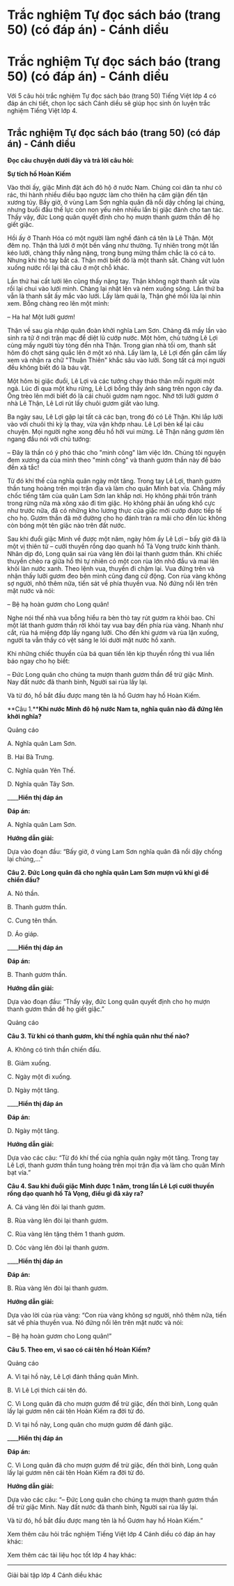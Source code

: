 # Trắc nghiệm Tự đọc sách báo (trang 50) (có đáp án) - Cánh diều

# Trắc nghiệm Tự đọc sách báo (trang 50) (có đáp án) - Cánh diều

Với 5 câu hỏi trắc nghiệm Tự đọc sách báo (trang 50) Tiếng Việt lớp 4 có đáp án chi tiết, chọn lọc sách Cánh diều sẽ giúp học sinh ôn luyện trắc nghiệm Tiếng Việt lớp 4.

## Trắc nghiệm Tự đọc sách báo (trang 50) (có đáp án) - Cánh diều

**Đọc câu chuyện dưới đây và trả lời câu hỏi:**

**Sự tích hồ Hoàn Kiếm**

Vào thời ấy, giặc Minh đặt ách đô hộ ở nước Nam. Chúng coi dân ta như cỏ rác, thi hành nhiều điều bạo ngược làm cho thiên hạ căm giận đến tận xương tủy. Bấy giờ, ở vùng Lam Sơn nghĩa quân đã nổi dậy chống lại chúng, nhưng buổi đầu thế lực còn non yếu nên nhiều lần bị giặc đánh cho tan tác. Thấy vậy, đức Long quân quyết định cho họ mượn thanh gươm thần để họ giết giặc.

Hồi ấy ở Thanh Hóa có một người làm nghề đánh cá tên là Lê Thận. Một đêm nọ. Thận thả lưới ở một bến vắng như thường. Tự nhiên trong một lần kéo lưới, chàng thấy nằng nặng, trong bụng mừng thầm chắc là có cá to. Nhưng khi thò tay bắt cá. Thận mới biết đó là một thanh sắt. Chàng vứt luôn xuống nước rồi lại thả câu ở một chỗ khác.

Lần thứ hai cất lưới lên cũng thấy nặng tay. Thận không ngờ thanh sắt vừa rồi lại chui vào lưới mình. Chàng lại nhặt lên và ném xuống sông. Lần thứ ba vẫn là thanh sắt ấy mắc vào lưới. Lấy làm quái lạ, Thận ghé mồi lửa lại nhìn xem. Bỗng chàng reo lên một mình:

– Ha ha! Một lưỡi gươm!

Thận về sau gia nhập quân đoàn khởi nghĩa Lam Sơn. Chàng đã mấy lần vào sinh ra tử ở nơi trận mạc để diệt lũ cướp nước. Một hôm, chủ tướng Lê Lợi cùng mấy người tùy tòng đến nhà Thận. Trong gian nhà tối om, thanh sắt hôm đó chợt sáng quắc lên ở một xó nhà. Lấy làm lạ, Lê Lợi đến gần cầm lấy xem và nhận ra chữ "Thuận Thiên" khắc sâu vào lưỡi. Song tất cả mọi người đều không biết đó là báu vật.

Một hôm bị giặc đuổi, Lê Lợi và các tướng chạy tháo thân mỗi người một ngả. Lúc đi qua một khu rừng, Lê Lợi bỗng thấy ánh sáng trên ngọn cây đa. Ông trèo lên mới biết đó là cái chuôi gươm nạm ngọc. Nhớ tới lưỡi gươm ở nhà Lê Thận, Lê Lơi rút lấy chuôi gươm giắt vào lưng.

Ba ngày sau, Lê Lợi gặp lại tất cả các bạn, trong đó có Lê Thận. Khi lắp lưỡi vào với chuôi thì kỳ lạ thay, vừa vặn khớp nhau. Lê Lợi bèn kể lại câu chuyện. Mọi người nghe xong đều hồ hởi vui mừng. Lê Thận nâng gươm lên ngang đầu nói với chủ tướng:

– Đây là thần có ý phó thác cho "minh công" làm việc lớn. Chúng tôi nguyện đem xương da của mình theo "minh công" và thanh gươm thần này để báo đền xã tắc!

Từ đó khí thế của nghĩa quân ngày một tăng. Trong tay Lê Lợi, thanh gươm thần tung hoàng trên mọi trận địa và làm cho quân Minh bạt vía. Chẳng mấy chốc tiếng tăm của quân Lam Sơn lan khắp nơi. Họ không phải trốn tránh trong rừng nữa mà xông xáo đi tìm giặc. Họ không phải ăn uống khổ cực như trước nữa, đã có những kho lương thực của giặc mới cướp được tiếp tế cho họ. Gươm thần đã mở đường cho họ đánh tràn ra mãi cho đến lúc không còn bóng một tên giặc nào trên đất nước.

Sau khi đuổi giặc Minh về được một năm, ngày hôm ấy Lê Lợi – bấy giờ đã là một vị thiên tử – cưỡi thuyền rồng dạo quanh hồ Tả Vọng trước kinh thành. Nhân dịp đó, Long quân sai rùa vàng lên đòi lại thanh gươm thần. Khi chiếc thuyền chèo ra giữa hồ thì tự nhiên có một con rùa lớn nhô đầu và mai lên khỏi làn nước xanh. Theo lệnh vua, thuyền đi chậm lại. Vua đứng trên và nhận thấy lưỡi gươm đeo bên mình cũng đang cử động. Con rùa vàng không sợ người, nhô thêm nữa, tiến sát về phía thuyền vua. Nó đứng nổi lên trên mặt nước và nói:

– Bệ hạ hoàn gươm cho Long quân!

Nghe nói thế nhà vua bỗng hiểu ra bèn thò tay rút gươm ra khỏi bao. Chỉ một lát thanh gươm thần rời khỏi tay vua bay đến phía rùa vàng. Nhanh như cắt, rùa há miệng đớp lấy ngang lưỡi. Cho đến khi gươm và rùa lặn xuống, người ta vẫn thấy có vệt sáng le lói dười mặt nước hồ xanh.

Khi những chiếc thuyền của bá quan tiến lên kịp thuyền rồng thì vua liền báo ngay cho họ biết:

– Đức Long quân cho chúng ta mượn thanh gươm thần để trừ giặc Minh. Nay đất nước đã thanh bình, Người sai rùa lấy lại.

Và từ đó, hồ bắt đầu được mang tên là hồ Gươm hay hồ Hoàn Kiếm.

**Câu 1.****Khi nước Minh đô hộ nước Nam ta, nghĩa quân nào đã đứng lên khởi nghĩa?**

Quảng cáo

A. Nghĩa quân Lam Sơn.

B. Hai Bà Trưng.

C. Nghĩa quân Yên Thế.

D. Nghĩa quân Tây Sơn.

____**Hiển thị đáp án**

**Đáp án:**

A. Nghĩa quân Lam Sơn.

**Hướng dẫn giải:**

Dựa vào đoạn đầu: “Bấy giờ, ở vùng Lam Sơn nghĩa quân đã nổi dậy chống lại chúng,…”

**Câu 2. Đức Long quân đã cho nghĩa quân Lam Sơn mượn vũ khí gì để chiến đấu?**

A. Nỏ thần.

B. Thanh gươm thần.

C. Cung tên thần.

D. Áo giáp.

____**Hiển thị đáp án**

**Đáp án:**

B. Thanh gươm thần.

**Hướng dẫn giải:**

Dựa vào đoạn đầu: “Thấy vậy, đức Long quân quyết định cho họ mượn thanh gươm thần để họ giết giặc.”

Quảng cáo

**Câu 3. Từ khi có thanh gươm, khí thế nghĩa quân như thế nào?**

A. Không có tinh thần chiến đấu.

B. Giảm xuống.

C. Ngày một đi xuống.

D. Ngày một tăng.

____**Hiển thị đáp án**

**Đáp án:**

D. Ngày một tăng.

**Hướng dẫn giải:**

Dựa vào các câu: “Từ đó khí thế của nghĩa quân ngày một tăng. Trong tay Lê Lợi, thanh gươm thần tung hoàng trên mọi trận địa và làm cho quân Minh bạt vía.”

**Câu 4. Sau khi đuổi giặc Minh được 1 năm, trong lần Lê Lợi cưỡi thuyền rồng dạo quanh hồ Tả Vọng, điều gì đã xảy ra?**

A. Cá vàng lên đòi lại thanh gươm.

B. Rùa vàng lên đòi lại thanh gươm.

C. Rùa vàng lên tặng thêm 1 thanh gươm.

D. Cóc vàng lên đòi lại thanh gươm.

____**Hiển thị đáp án**

**Đáp án:**

B. Rùa vàng lên đòi lại thanh gươm.

**Hướng dẫn giải:**

Dựa vào lời của rùa vàng: “Con rùa vàng không sợ người, nhô thêm nữa, tiến sát về phía thuyền vua. Nó đứng nổi lên trên mặt nước và nói:

– Bệ hạ hoàn gươm cho Long quân!”

**Câu 5. Theo em, vì sao có cái tên hồ Hoàn Kiếm?**

Quảng cáo

A. Vì tại hồ này, Lê Lợi đánh thắng quân Minh.

B. Vì Lê Lợi thích cái tên đó.

C. Vì Long quân đã cho mượn gươm để trừ giặc, đến thời bình, Long quân lấy lại gươm nên cái tên Hoàn Kiếm ra đời từ đó.

D. Vì tại hồ này, Long quân cho mượn gươm để đánh giặc.

____**Hiển thị đáp án**

**Đáp án:**

C. Vì Long quân đã cho mượn gươm để trừ giặc, đến thời bình, Long quân lấy lại gươm nên cái tên Hoàn Kiếm ra đời từ đó.

**Hướng dẫn giải:**

Dựa vào các câu: “– Đức Long quân cho chúng ta mượn thanh gươm thần để trừ giặc Minh. Nay đất nước đã thanh bình, Người sai rùa lấy lại.

Và từ đó, hồ bắt đầu được mang tên là hồ Gươm hay hồ Hoàn Kiếm.”

Xem thêm câu hỏi trắc nghiệm Tiếng Việt lớp 4 Cánh diều có đáp án hay khác:

Xem thêm các tài liệu học tốt lớp 4 hay khác:

* * *

Giải bài tập lớp 4 Cánh diều khác
